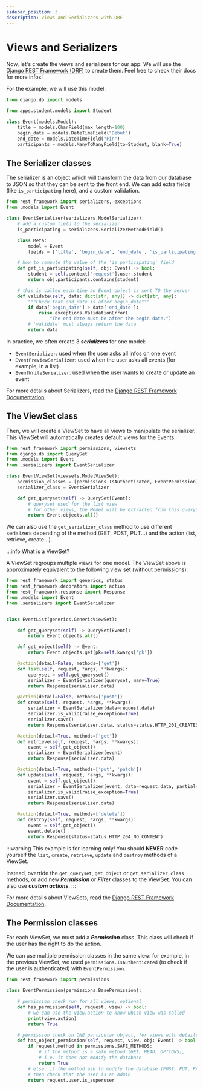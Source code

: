 ```yaml
---
sidebar_position: 3
description: Views and Serializers with DRF
---
```


# Views and Serializers

Now, let's create the views and serializers for our app. We will use the
[Django REST Framework (DRF)](https://www.django-rest-framework.org/) to create
them. Feel free to check their docs for more infos!

For the example, we will use this model:

```python title="models.py"
from django.db import models

from apps.student.models import Student

class Event(models.Model):
    title = models.CharField(max_length=100)
    begin_date = models.DateTimeField("Début")
    end_date = models.DateTimeField("Fin")
    participants = models.ManyToManyField(to=Student, blank=True)
```

## The Serializer classes

The serializer is an object which will transform the data from our database
to JSON so that they can be sent to the front end. We can add extra fields
(like `is_participating` here), and a custom validation.

```python title="serializers.py"
from rest_framework import serializers, exceptions
from .models import Event

class EventSerializer(serializers.ModelSerializer):
    # add a custom field to the serializer
    is_participating = serializers.SerializerMethodField()

    class Meta:
        model = Event
        fields = ['title', 'begin_date', 'end_date', 'is_participating']

    # how to compute the value of the 'is_participating' field
    def get_is_participating(self, obj: Event) -> bool:
        student = self.context['request'].user.student
        return obj.participants.contains(student)

    # this is called each time an Event object is sent TO the server
    def validate(self, data: dict[str, any]) -> dict[str, any]:
        """Check that end_date is after begin_date"""
        if data['begin_date'] > data['end_date']:
            raise exceptions.ValidationError(
                "The end date must be after the begin date.")
        # 'validate' must always return the data
        return data
```

In practice, we often create 3 **_serializers_** for one model:

- `EventSerializer`: used when the user asks all infos on one event
- `EventPreviewSerializer`: used when the user asks all events (for example, in a list)
- `EventWriteSerializer`: used when the user wants to create or update an event

For more details about Serializers, read the
[Django REST Framework Documentation](https://www.django-rest-framework.org/api-guide/serializers/).

## The ViewSet class

Then, we will create a ViewSet to have all views to manipulate the serializer.
This ViewSet will automatically creates default views for the Events.

```python title="api_views.py"
from rest_framework import permissions, viewsets
from django.db import QuerySet
from .models import Event
from .serializers import EventSerializer

class EventViewSet(viewsets.ModelViewSet):
    permission_classes = [permissions.IsAuthenticated, EventPermission]
    serializer_class = EventSerializer

    def get_queryset(self) -> QuerySet[Event]:
        # queryset used for the list view
        # for other views, the Model will be extracted from this queryset
        return Event.objects.all()
```

We can also use the `get_serializer_class` method to use different serializers
depending of the method (GET, POST, PUT...) and the action
(list, retrieve, create...).

:::info What is a ViewSet?

A ViewSet regroups multiple views for one model. The ViewSet above is approximately
equivalent to the following view set (without permissions):

```python
from rest_framework import generics, status
from rest_framework.decorators import action
from rest_framework.response import Response
from .models import Event
from .serializers import EventSerializer


class EventList(generics.GenericViewSet):

    def get_queryset(self) -> QuerySet[Event]:
        return Event.objects.all()

    def get_object(self) -> Event:
        return Event.objects.get(pk=self.kwargs['pk'])

    @action(detail=False, methods=['get'])
    def list(self, request, *args, **kwargs):
        queryset = self.get_queryset()
        serializer = EventSerializer(queryset, many=True)
        return Response(serializer.data)

    @action(detail=False, methods=['post'])
    def create(self, request, *args, **kwargs):
        serializer = EventSerializer(data=request.data)
        serializer.is_valid(raise_exception=True)
        serializer.save()
        return Response(serializer.data, status=status.HTTP_201_CREATED)

    @action(detail=True, methods=['get'])
    def retrieve(self, request, *args, **kwargs):
        event = self.get_object()
        serializer = EventSerializer(event)
        return Response(serializer.data)

    @action(detail=True, methods=['put', 'patch'])
    def update(self, request, *args, **kwargs):
        event = self.get_object()
        serializer = EventSerializer(event, data=request.data, partial=True)
        serializer.is_valid(raise_exception=True)
        serializer.save()
        return Response(serializer.data)

    @action(detail=True, methods=['delete'])
    def destroy(self, request, *args, **kwargs):
        event = self.get_object()
        event.delete()
        return Response(status=status.HTTP_204_NO_CONTENT)
```

:::warning
This example is for learning only! You should **NEVER** code yourself the
`list`, `create`, `retrieve`, `update` and `destroy` methods of a ViewSet.

Instead, override the `get_queryset`,
`get_object` or `get_serializer_class` methods, or add new **_Permission_** or
**_Filter_** classes to the ViewSet. You can also use **_custom actions_**.
:::

For more details about ViewSets, read the
[Django REST Framework Documentation](https://www.django-rest-framework.org/api-guide/viewsets/).

## The Permission classes

For each ViewSet, we must add a **_Permission_** class. This class will check
if the user has the right to do the action.

We can use multiple permission classes in the same view: for example, in the
previous ViewSet, we used `permissions.IsAuthenticated` (to check if the user
is authenticated) with `EventPermission`.

```python
from rest_framework import permissions

class EventPermission(permissions.BasePermission):

    # permission check run for all views, optional
    def has_permission(self, request, view) -> bool:
        # we can use the view.action to know which view was called
        print(view.action)
        return True

    # permission check on ONE particular object, for views with details=True
    def has_object_permission(self, request, view, obj: Event) -> bool:
        if request.method in permissions.SAFE_METHODS:
            # if the method is a safe method (GET, HEAD, OPTIONS),
            # i.e. it does not modify the database
            return True
        # else, if the method ask to modify the database (POST, PUT, PATCH, DELETE),
        # then check that the user is an admin
        return request.user.is_superuser
```
